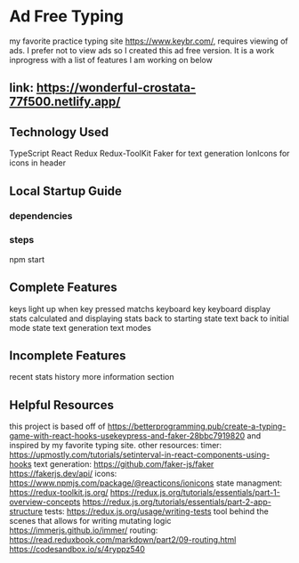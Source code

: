 # Ad Free Typing

my favorite practice typing site https://www.keybr.com/, requires viewing of ads. I prefer not to view ads so I created this ad free version. It is a work inprogress with a list of features I am working on below

## link: https://wonderful-crostata-77f500.netlify.app/

## Technology Used

TypeScript
React
Redux
Redux-ToolKit
Faker for text generation
IonIcons for icons in header

## Local Startup Guide

### dependencies

### steps

npm start

## Complete Features

keys light up when key pressed matchs keyboard key
keyboard display
stats calculated and displaying
stats back to starting state
text back to initial mode state
text generation
text modes

## Incomplete Features

recent stats history
more information section

## Helpful Resources

this project is based off of https://betterprogramming.pub/create-a-typing-game-with-react-hooks-usekeypress-and-faker-28bbc7919820 and inspired by my favorite typing site.
other resources:
timer:
https://upmostly.com/tutorials/setinterval-in-react-components-using-hooks
text generation:
https://github.com/faker-js/faker
https://fakerjs.dev/api/
icons:
https://www.npmjs.com/package/@reacticons/ionicons
state managment:
https://redux-toolkit.js.org/
https://redux.js.org/tutorials/essentials/part-1-overview-concepts
https://redux.js.org/tutorials/essentials/part-2-app-structure
tests: https://redux.js.org/usage/writing-tests
tool behind the scenes that allows for writing mutating logic https://immerjs.github.io/immer/
routing:
https://read.reduxbook.com/markdown/part2/09-routing.html
https://codesandbox.io/s/4ryppz540
